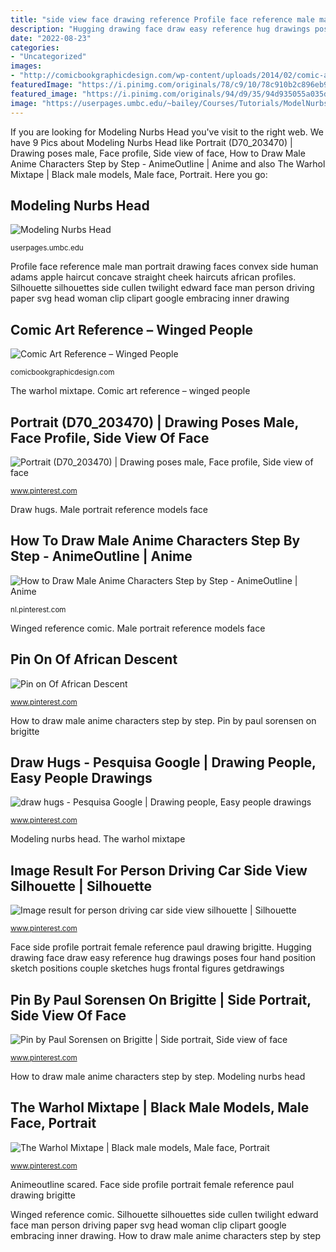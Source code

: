 ```yaml
---
title: "side view face drawing reference Profile face reference male man portrait drawing faces convex side human adams apple haircut concave straight cheek haircuts african profiles"
description: "Hugging drawing face draw easy reference hug drawings poses four hand position sketch positions couple sketches hugs frontal figures getdrawings"
date: "2022-08-23"
categories:
- "Uncategorized"
images:
- "http://comicbookgraphicdesign.com/wp-content/uploads/2014/02/comic-art-reference-winged-people-Preview.jpg"
featuredImage: "https://i.pinimg.com/originals/78/c9/10/78c910b2c896eb9058ac21e9888062e0.jpg"
featured_image: "https://i.pinimg.com/originals/94/d9/35/94d935055a035dea7d32cc10ff14874b.jpg"
image: "https://userpages.umbc.edu/~bailey/Courses/Tutorials/ModelNurbsHead/images/MoShoots.jpg"
---
```


If you are looking for Modeling Nurbs Head you've visit to the right web. We have 9 Pics about Modeling Nurbs Head like Portrait (D70_203470) | Drawing poses male, Face profile, Side view of face, How to Draw Male Anime Characters Step by Step - AnimeOutline | Anime and also The Warhol Mixtape | Black male models, Male face, Portrait. Here you go:

## Modeling Nurbs Head

![Modeling Nurbs Head](https://userpages.umbc.edu/~bailey/Courses/Tutorials/ModelNurbsHead/images/MoShoots.jpg "Modeling nurbs head")

<small>userpages.umbc.edu</small>

Profile face reference male man portrait drawing faces convex side human adams apple haircut concave straight cheek haircuts african profiles. Silhouette silhouettes side cullen twilight edward face man person driving paper svg head woman clip clipart google embracing inner drawing

## Comic Art Reference – Winged People

![Comic Art Reference – Winged People](http://comicbookgraphicdesign.com/wp-content/uploads/2014/02/comic-art-reference-winged-people-Preview.jpg "Draw hugs")

<small>comicbookgraphicdesign.com</small>

The warhol mixtape. Comic art reference – winged people

## Portrait (D70_203470) | Drawing Poses Male, Face Profile, Side View Of Face

![Portrait (D70_203470) | Drawing poses male, Face profile, Side view of face](https://i.pinimg.com/736x/da/8b/d7/da8bd77f4820da2cda5feda920a80188--portrait-photos-male-portraits.jpg "Head modeling nurbs methods umbc bailey userpages courses tutorials edu")

<small>www.pinterest.com</small>

Draw hugs. Male portrait reference models face

## How To Draw Male Anime Characters Step By Step - AnimeOutline | Anime

![How to Draw Male Anime Characters Step by Step - AnimeOutline | Anime](https://i.pinimg.com/736x/f7/95/f3/f795f34ae4c10475d36ded621018542c.jpg "Male portrait reference models face")

<small>nl.pinterest.com</small>

Winged reference comic. Male portrait reference models face

## Pin On Of African Descent

![Pin on Of African Descent](https://i.pinimg.com/originals/94/d9/35/94d935055a035dea7d32cc10ff14874b.jpg "Male portrait reference models face")

<small>www.pinterest.com</small>

How to draw male anime characters step by step. Pin by paul sorensen on brigitte

## Draw Hugs - Pesquisa Google | Drawing People, Easy People Drawings

![draw hugs - Pesquisa Google | Drawing people, Easy people drawings](https://i.pinimg.com/736x/24/c0/7d/24c07d00fff00f489d0432f6e6818dfe--drawing-skills-drawing-tips.jpg "Face side profile portrait female reference paul drawing brigitte")

<small>www.pinterest.com</small>

Modeling nurbs head. The warhol mixtape

## Image Result For Person Driving Car Side View Silhouette | Silhouette

![Image result for person driving car side view silhouette | Silhouette](https://i.pinimg.com/736x/5b/34/1f/5b341f5fa15a5464f8956154e65dc547.jpg "Modeling nurbs head")

<small>www.pinterest.com</small>

Face side profile portrait female reference paul drawing brigitte. Hugging drawing face draw easy reference hug drawings poses four hand position sketch positions couple sketches hugs frontal figures getdrawings

## Pin By Paul Sorensen On Brigitte | Side Portrait, Side View Of Face

![Pin by Paul Sorensen on Brigitte | Side portrait, Side view of face](https://i.pinimg.com/736x/77/91/01/7791018e4975b0d2136d5f97d8c46be0.jpg "Silhouette silhouettes side cullen twilight edward face man person driving paper svg head woman clip clipart google embracing inner drawing")

<small>www.pinterest.com</small>

How to draw male anime characters step by step. Modeling nurbs head

## The Warhol Mixtape | Black Male Models, Male Face, Portrait

![The Warhol Mixtape | Black male models, Male face, Portrait](https://i.pinimg.com/originals/78/c9/10/78c910b2c896eb9058ac21e9888062e0.jpg "Face side profile portrait female reference paul drawing brigitte")

<small>www.pinterest.com</small>

Animeoutline scared. Face side profile portrait female reference paul drawing brigitte

Winged reference comic. Silhouette silhouettes side cullen twilight edward face man person driving paper svg head woman clip clipart google embracing inner drawing. How to draw male anime characters step by step
